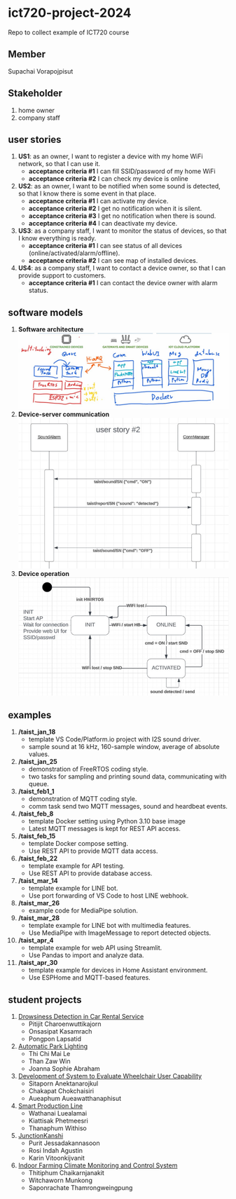 # ict720-project-2024
Repo to collect example of ICT720 course

## Member
Supachai Vorapojpisut

## Stakeholder
1.  home owner
2.  company staff

## user stories
1.  **US1**: as an owner, I want to register a device with my home WiFi network, so that I can use it.
    *   **acceptance criteria #1** I can fill SSID/password of my home WiFi
    *   **acceptance criteria #2** I can check my device is online
2.  **US2**: as an owner, I want to be notified when some sound is detected, so that I know there is some event in that place.
    *   **acceptance criteria #1** I can activate my device.
    *   **acceptance criteria #2** I get no notification when it is silent.
    *   **acceptance criteria #3** I get no notification when there is sound.
    *   **acceptance criteria #4** I can deactivate my device.
3.  **US3**: as a company staff, I want to monitor the status of devices, so that I know everything is ready.
    *   **acceptance criteria #1** I can see status of all devices (online/activated/alarm/offline).
    *   **acceptance criteria #2** I can see map of installed devices.
4.  **US4**: as a company staff, I want to contact a device owner, so that I can provide support to customers.
    *   **acceptance criteria #1** I can contact the device owner with alarm status.

## software models
1.  **Software architecture**
    ![Device and server layers](./images/software_arch.jpg)
2.  **Device-server communication**
    ![Sequence diagram](./images/sequence_diagram_user_story_2.jpg)
3.  **Device operation**
    ![State machine diagram](./images/state_diagram_device.jpg)

## examples
1.  **/taist_jan_18**
    *   template VS Code/Platform.io project with I2S sound driver.
    *   sample sound at 16 kHz, 160-sample window, average of absolute values. 
2.  **/taist_jan_25**
    *   demonstration of FreeRTOS coding style.
    *   two tasks for sampling and printing sound data, communicating with queue.
3.  **/taist_feb1_1**
    *   demonstration of MQTT coding style.
    *   comm task send two MQTT messages, sound and heardbeat events.
4.  **/taist_feb_8**
    *   template Docker setting using Python 3.10 base image
    *   Latest MQTT messages is kept for REST API access.
5.  **/taist_feb_15**
    *   template Docker compose setting.
    *   Use REST API to provide MQTT data access.
6.  **/taist_feb_22**
    *   template example for API testing.
    *   Use REST API to provide database access.
7.  **/taist_mar_14**
    *   template example for LINE bot.
    *   Use port forwarding of VS Code to host LINE webhook.
8.  **/taist_mar_26**
    *   example code for MediaPipe solution.
9.  **/taist_mar_28**
    *   template example for LINE bot with multimedia features.
    *   Use MediaPipe with ImageMessage to report detected objects.
10. **/taist_apr_4**
    *   template example for web API using Streamlit.
    *   Use Pandas to import and analyze data.
11. **/taist_apr_30**
    *   template example for devices in Home Assistant environment.
    *   Use ESPHome and MQTT-based features.

## student projects
1.  [Drowsiness Detection in Car Rental Service](https://github.com/pitijit/Ict720-software-2024)
    *   Pitijit Charoenwuttikajorn
    *   Onsasipat Kasamrach
    *   Pongpon Lapsatid
2.  [Automatic Park Lighting](https://github.com/CHIMAI-A/MTJ)
    *   Thi Chi Mai Le
    *   Than Zaw Win
    *   Joanna Sophie Abraham
3.  [Development of System to Evaluate Wheelchair User Capability](https://github.com/Aueaphum2541/Ray-Folk-Pun-Project2024/)
    *   Sitaporn Anektanarojkul
    *   Chakapat Chokchaisiri
    *   Aueaphum Aueawatthanaphisut
4.  [Smart Production Line](https://github.com/Watthanail/ICT720_Project_AIOT4)
    *   Wathanai Luealamai
    *   Kiattisak Phetmeesri
    *   Thanaphum Withiso
5.  [JunctionKanshi](https://github.com/karinzaa/JunctionKanshi)
    *   Purit Jessadakannasoon
    *   Rosi Indah Agustin
    *   Karin Vitoonkijvanit
6.  [Indoor Farming Climate Monitoring and Control System](https://github.com/thitiphum-bluesage/ICT720work)
    *   Thitiphum Chaikarnjanakit
    *   Witchaworn Munkong
    *   Saponrachate​ Thamrongweingpung​